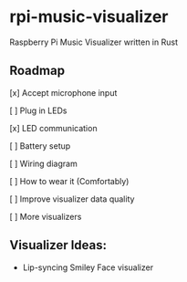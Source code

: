 # rpi-music-visualizer
Raspberry Pi Music Visualizer written in Rust 

## Roadmap

[x] Accept microphone input

[ ] Plug in LEDs

[x] LED communication

[ ] Battery setup

[ ] Wiring diagram

[ ] How to wear it (Comfortably)

[ ] Improve visualizer data quality

[ ] More visualizers

## Visualizer Ideas:
* Lip-syncing Smiley Face visualizer
